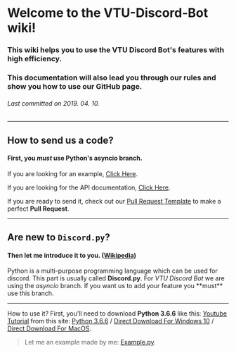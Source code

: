 
# Welcome to the VTU-Discord-Bot wiki!

### This wiki helps you to use the VTU Discord Bot's features with high efficiency.
### This documentation will also lead you through our rules and show you how to use our GitHub page.

###### Last committed on 2019. 04. 10.

---

## How to send us a code?

#### First, you ***must*** use Python's __asyncio__ branch.
 If you are looking for an example, [Click Here](https://github.com/TancsicsGergely/VTU-Discord-Bot/blob/master/Bot%20Files/bot.py).

 If you are looking for the API documentation, [Click Here](https://discordpy.readthedocs.io/en/rewrite/#).

If you are ready to send it, check out our [Pull Request Template](https://github.com/vtu-discord-bot/VTU-Discord-Bot/blob/master/.github/PULL_REQUEST_TEMPLATE/pull_request_template.md) to make a perfect **Pull Request**.

---

## Are new to `Discord.py`?


#### Then let me introduce it to you. ([Wikipedia](https://en.wikipedia.org/wiki/Python_%28programming_language%29))
<p>Python is a multi-purpose programming language which can be used for discord. This part is usually called <strong>Discord.py</strong>. For <em>VTU Discord Bot</em> we are using the <em>asyncio</em> branch. If you want us to add your feature you **must** use this branch.</p>

---

 How to use it? First, you'll need to download **Python 3.6.6** like this: [Youtube Tutorial](https://www.youtube.com/watch?v=_0LXIvLDhBM&list=PLhr7zKkCwpS0_RB-e1V1CX9Dz8hpRSTUT) from this site: [Python 3.6.6](https://www.python.org/downloads/release/python-366/) / [Direct Download For Windows 10](https://www.python.org/ftp/python/3.6.6/python-3.6.6-amd64.exe) / [Direct Download For MacOS](https://www.python.org/ftp/python/3.6.6/python-3.6.6-macosx10.9.pkg).

> Let me an example made by me: [Example.py](https://github.com/vtu-discord-bot/VTU-Discord-Bot/blob/master/Bot%20Files/example.py).
